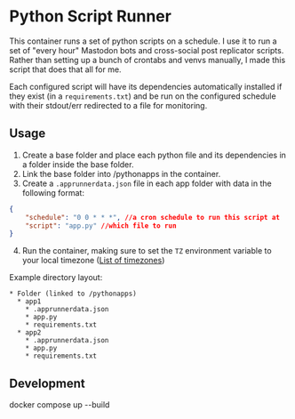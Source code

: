 # Python Script Runner
This container runs a set of python scripts on a schedule. I use it to run a set of "every hour" Mastodon bots and cross-social post replicator scripts. Rather than setting up a bunch of crontabs and venvs manually, I made this script that does that all for me.

Each configured script will have its dependencies automatically installed if they exist (in a `requirements.txt`) and be run on the configured schedule with their stdout/err redirected to a file for monitoring.

## Usage
1. Create a base folder and place each python file and its dependencies in a folder inside the base folder.
2. Link the base folder into /pythonapps in the container.
3. Create a `.apprunnerdata.json` file in each app folder with data in the following format:
```json
{
    "schedule": "0 0 * * *", //a cron schedule to run this script at
    "script": "app.py" //which file to run
}
```
4. Run the container, making sure to set the `TZ` environment variable to your local timezone ([List of timezones](https://en.wikipedia.org/wiki/List_of_tz_database_time_zones))

Example directory layout:
```
* Folder (linked to /pythonapps) 
  * app1
    * .apprunnerdata.json
    * app.py
    * requirements.txt
  * app2
    * .apprunnerdata.json
    * app.py
    * requirements.txt
```

## Development
docker compose up --build